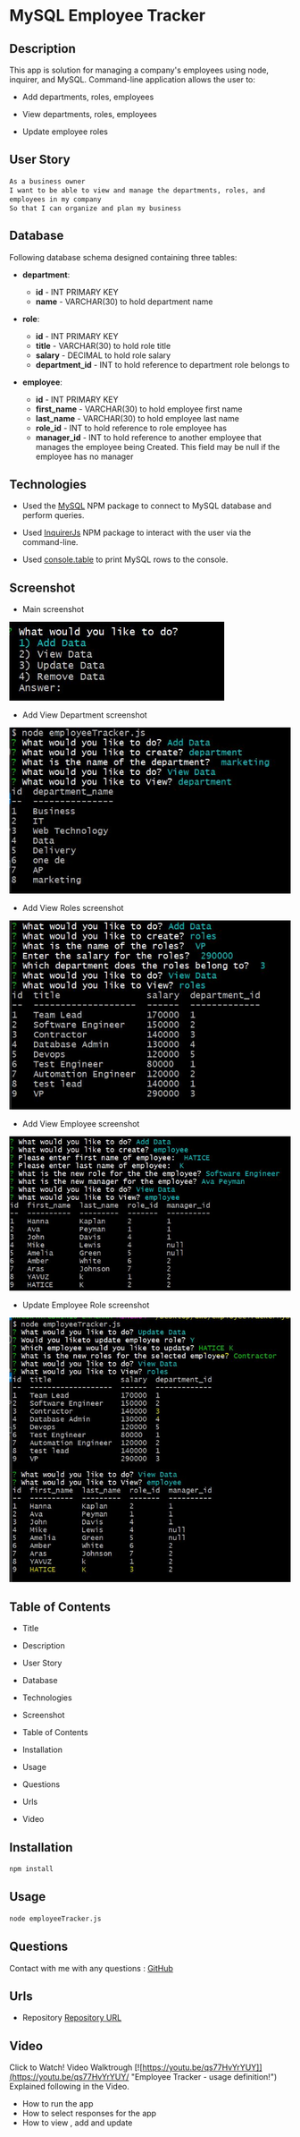 # MySQL Employee Tracker

## Description

This app is solution for managing a company's employees using node, inquirer, and MySQL.
Command-line application allows the user to:

  * Add departments, roles, employees

  * View departments, roles, employees

  * Update employee roles

## User Story
```
As a business owner
I want to be able to view and manage the departments, roles, and employees in my company
So that I can organize and plan my business
```

## Database

Following database schema designed containing three tables:

* **department**:

  * **id** - INT PRIMARY KEY
  * **name** - VARCHAR(30) to hold department name

* **role**:

  * **id** - INT PRIMARY KEY
  * **title** -  VARCHAR(30) to hold role title
  * **salary** -  DECIMAL to hold role salary
  * **department_id** -  INT to hold reference to department role belongs to

* **employee**:

  * **id** - INT PRIMARY KEY
  * **first_name** - VARCHAR(30) to hold employee first name
  * **last_name** - VARCHAR(30) to hold employee last name
  * **role_id** - INT to hold reference to role employee has
  * **manager_id** - INT to hold reference to another employee that manages the employee being Created. This field may be null if the employee has no manager
  


## Technologies

* Used the [MySQL](https://www.npmjs.com/package/mysql) NPM package to connect to MySQL database and perform queries.

* Used [InquirerJs](https://www.npmjs.com/package/inquirer/v/0.2.3) NPM package to interact with the user via the command-line.

* Used [console.table](https://www.npmjs.com/package/console.table) to print MySQL rows to the console.

## Screenshot

* Main screenshot

![CLI Main screenshot](./Develop/assets/mainApp.JPG)
* Add View Department screenshot

![CLI Add View Department screenshot](./Develop/assets/addViewDepartment.JPG)
* Add View Roles screenshot

![CLI Add View Roles screenshot](./Develop/assets/AddViewRoles.JPG)
* Add View Employee screenshot

![CLI Add View Employee screenshot](./Develop/assets/AddViewEmployee.JPG)
* Update Employee Role screenshot

![CLI Update Employee Role screenshot](./Develop/assets/UpdateEmployeeRole.JPG)

## Table of Contents

* Title

* Description

* User Story

* Database

* Technologies

* Screenshot

* Table of Contents

* Installation

* Usage

* Questions

* Urls

* Video

## Installation

```md
npm install 
```

## Usage

```md
node employeeTracker.js
```

## Questions
Contact with me with any questions : [GitHub](https://github.com/kinziva)<br />

## Urls
* Repository [Repository URL ](https://github.com/kinziva/employeeTrackerMySQL)

## Video
 Click to Watch! Video Walktrough [![https://youtu.be/qs77HvYrYUY]](https://youtu.be/qs77HvYrYUY/ "Employee Tracker -  usage definition!") Explained following in the Video.
* How to run the app
* How to select responses for the app 
* How to view , add and update